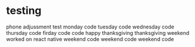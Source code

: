# testing
phone adjussment test
monday code
tuesday code
wednesday code
thursday code
firday code
code
happy thanksgiving
thanksgiving weekend
worked on react native
weekend code
weekend code
weekend code
